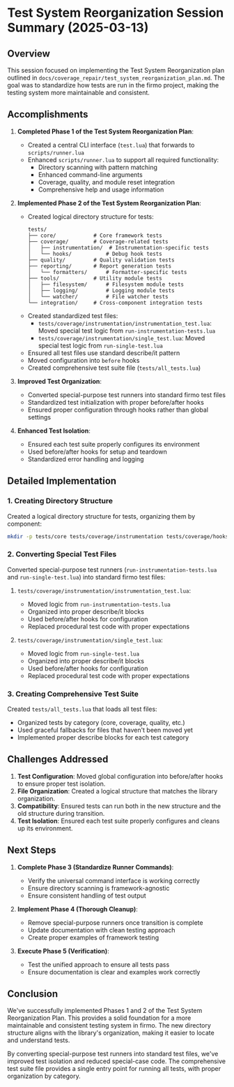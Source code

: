 # Test System Reorganization Session Summary (2025-03-13)

## Overview

This session focused on implementing the Test System Reorganization plan outlined in `docs/coverage_repair/test_system_reorganization_plan.md`. The goal was to standardize how tests are run in the firmo project, making the testing system more maintainable and consistent.

## Accomplishments

1. **Completed Phase 1 of the Test System Reorganization Plan**:
   - Created a central CLI interface (`test.lua`) that forwards to `scripts/runner.lua`
   - Enhanced `scripts/runner.lua` to support all required functionality:
     - Directory scanning with pattern matching
     - Enhanced command-line arguments
     - Coverage, quality, and module reset integration
     - Comprehensive help and usage information

2. **Implemented Phase 2 of the Test System Reorganization Plan**:
   - Created logical directory structure for tests:
     ```
     tests/
     ├── core/            # Core framework tests 
     ├── coverage/        # Coverage-related tests
     │   ├── instrumentation/  # Instrumentation-specific tests
     │   └── hooks/           # Debug hook tests
     ├── quality/         # Quality validation tests
     ├── reporting/       # Report generation tests
     │   └── formatters/      # Formatter-specific tests
     ├── tools/           # Utility module tests
     │   ├── filesystem/      # Filesystem module tests
     │   ├── logging/         # Logging module tests
     │   └── watcher/         # File watcher tests
     └── integration/     # Cross-component integration tests
     ```
   - Created standardized test files:
     - `tests/coverage/instrumentation/instrumentation_test.lua`: Moved special test logic from `run-instrumentation-tests.lua`
     - `tests/coverage/instrumentation/single_test.lua`: Moved special test logic from `run-single-test.lua`
   - Ensured all test files use standard describe/it pattern
   - Moved configuration into `before` hooks
   - Created comprehensive test suite file (`tests/all_tests.lua`)

3. **Improved Test Organization**:
   - Converted special-purpose test runners into standard firmo test files
   - Standardized test initialization with proper before/after hooks
   - Ensured proper configuration through hooks rather than global settings

4. **Enhanced Test Isolation**:
   - Ensured each test suite properly configures its environment
   - Used before/after hooks for setup and teardown
   - Standardized error handling and logging

## Detailed Implementation

### 1. Creating Directory Structure

Created a logical directory structure for tests, organizing them by component:

```bash
mkdir -p tests/core tests/coverage/instrumentation tests/coverage/hooks tests/quality tests/reporting/formatters tests/tools/filesystem tests/tools/logging tests/tools/watcher tests/integration
```

### 2. Converting Special Test Files

Converted special-purpose test runners (`run-instrumentation-tests.lua` and `run-single-test.lua`) into standard firmo test files:

1. `tests/coverage/instrumentation/instrumentation_test.lua`:
   - Moved logic from `run-instrumentation-tests.lua`
   - Organized into proper describe/it blocks
   - Used before/after hooks for configuration
   - Replaced procedural test code with proper expectations

2. `tests/coverage/instrumentation/single_test.lua`:
   - Moved logic from `run-single-test.lua`
   - Organized into proper describe/it blocks
   - Used before/after hooks for configuration
   - Replaced procedural test code with proper expectations

### 3. Creating Comprehensive Test Suite

Created `tests/all_tests.lua` that loads all test files:
- Organized tests by category (core, coverage, quality, etc.)
- Used graceful fallbacks for files that haven't been moved yet
- Implemented proper describe blocks for each test category

## Challenges Addressed

1. **Test Configuration**: Moved global configuration into before/after hooks to ensure proper test isolation.
2. **File Organization**: Created a logical structure that matches the library organization.
3. **Compatibility**: Ensured tests can run both in the new structure and the old structure during transition.
4. **Test Isolation**: Ensured each test suite properly configures and cleans up its environment.

## Next Steps

1. **Complete Phase 3 (Standardize Runner Commands)**:
   - Verify the universal command interface is working correctly
   - Ensure directory scanning is framework-agnostic
   - Ensure consistent handling of test output

2. **Implement Phase 4 (Thorough Cleanup)**:
   - Remove special-purpose runners once transition is complete
   - Update documentation with clean testing approach
   - Create proper examples of framework testing

3. **Execute Phase 5 (Verification)**:
   - Test the unified approach to ensure all tests pass
   - Ensure documentation is clear and examples work correctly

## Conclusion

We've successfully implemented Phases 1 and 2 of the Test System Reorganization Plan. This provides a solid foundation for a more maintainable and consistent testing system in firmo. The new directory structure aligns with the library's organization, making it easier to locate and understand tests.

By converting special-purpose test runners into standard test files, we've improved test isolation and reduced special-case code. The comprehensive test suite file provides a single entry point for running all tests, with proper organization by category.